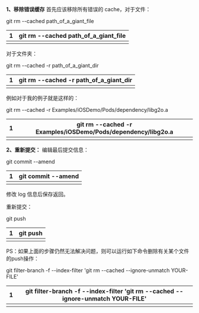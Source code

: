 **1、移除错误缓存**
 首先应该移除所有错误的 cache，对于文件：



git rm --cached path_of_a_giant_file

| 1    | git rm --cached path_of_a_giant_file |
| ---- | ------------------------------------ |
|      |                                      |



对于文件夹：



git rm --cached -r path_of_a_giant_dir

| 1    | git rm --cached -r path_of_a_giant_dir |
| ---- | -------------------------------------- |
|      |                                        |



例如对于我的例子就是这样的：



git rm --cached -r Examples/iOSDemo/Pods/dependency/libg2o.a

| 1    | git rm --cached -r Examples/iOSDemo/Pods/dependency/libg2o.a |
| ---- | ------------------------------------------------------------ |
|      |                                                              |



**2、重新提交：**
 编辑最后提交信息：



git commit --amend

| 1    | git commit --amend |
| ---- | ------------------ |
|      |                    |



修改 log 信息后保存返回。

重新提交：



git push

| 1    | git push |
| ---- | -------- |
|      |          |



PS：如果上面的步骤仍然无法解决问题，则可以运行如下命令删除有关某个文件的push操作：



git filter-branch -f --index-filter 'git rm --cached --ignore-unmatch YOUR-FILE'

| 1    | git filter-branch -f --index-filter 'git rm --cached --ignore-unmatch YOUR-FILE' |
| ---- | ------------------------------------------------------------ |
|      |                                                              |